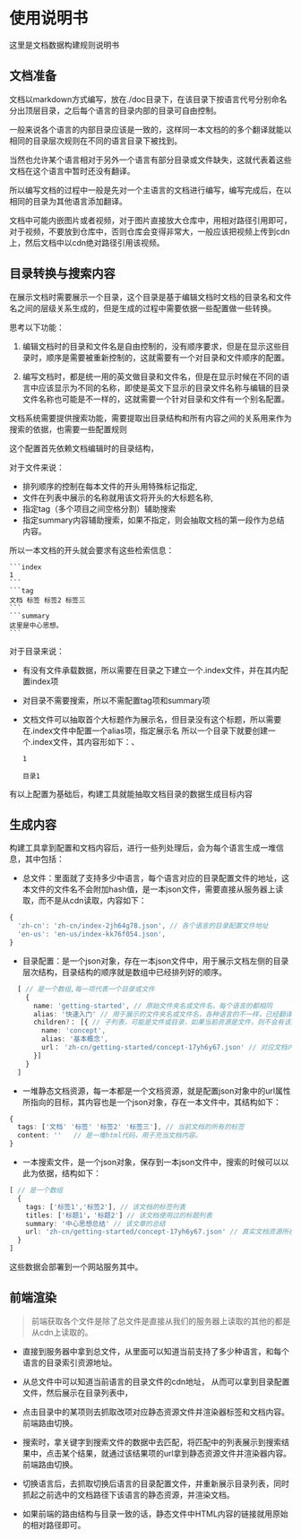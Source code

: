 # 使用说明书

这里是文档数据构建规则说明书

## 文档准备

文档以markdown方式编写，放在./doc目录下，在该目录下按语言代号分别命名分出顶层目录，之后每个语言的目录内部的目录可自由控制。

一般来说各个语言的内部目录应该是一致的，这样同一本文档的的多个翻译就能以相同的目录层次规则在不同的语言目录下被找到。

当然也允许某个语言相对于另外一个语言有部分目录或文件缺失，这就代表着这些文档在这个语言中暂时还没有翻译。

所以编写文档的过程中一般是先对一个主语言的文档进行编写，编写完成后，在以相同的目录为其他语言添加翻译。

文档中可能内嵌图片或者视频，对于图片直接放大仓库中，用相对路径引用即可，对于视频，不要放到仓库中，否则仓库会变得非常大，一般应该把视频上传到cdn上，然后文档中以cdn绝对路径引用该视频。

## 目录转换与搜索内容

在展示文档时需要展示一个目录，这个目录是基于编辑文档时文档的目录名和文件名之间的层级关系生成的，但是生成的过程中需要依据一些配置做一些转换。

思考以下功能：
1. 编辑文档时的目录和文件名是自由控制的，没有顺序要求，但是在显示这些目录时，顺序是需要被重新控制的，这就需要有一个对目录和文件顺序的配置。

2. 编写文档时，都是统一用的英文做目录和文件名，但是在显示时候在不同的语言中应该显示为不同的名称，即使是英文下显示的目录文件名称与编辑的目录文件名称也可能是不一样的，这就需要一个针对目录和文件有一个别名配置。

文档系统需要提供搜索功能，需要提取出目录结构和所有内容之间的关系用来作为搜索的依据，也需要一些配置规则

这个配置首先依赖文档编辑时的目录结构，

对于文件来说：
+ 排列顺序的控制在每本文件的开头用特殊标记指定,
+ 文件在列表中展示的名称就用该文将开头的大标题名称,
+ 指定tag（多个项目之间空格分割）辅助搜索
+ 指定summary内容辅助搜索，如果不指定，则会抽取文档的第一段作为总结内容。

所以一本文档的开头就会要求有这些检索信息：

    ```index
    1
    ```
    ```tag
    文档 标签 标签2 标签三
    ```
    ```summary
    这里是中心思想。
    ```
对于目录来说：
+ 有没有文件承载数据，所以需要在目录之下建立一个.index文件，并在其内配置index项
+ 对目录不需要搜索，所以不需配置tag项和summary项
+ 文档文件可以抽取首个大标题作为展示名，但目录没有这个标题，所以需要在.index文件中配置一个alias项，指定展示名
所以一个目录下就要创建一个.index文件，其内容形如下：、

    ```index
    1
    ```
    ```alias
    目录1
    ```

有以上配置为基础后，构建工具就能抽取文档目录的数据生成目标内容



## 生成内容

构建工具拿到配置和文档内容后，进行一些列处理后，会为每个语言生成一堆信息，其中包括：
+ 总文件：里面就了支持多少中语言，每个语言对应的目录配置文件的地址，这本文件的文件名不会附加hash值，是一本json文件，需要直接从服务器上读取，而不是从cdn读取，内容如下：
```typescript
{
  'zh-cn': 'zh-cn/index-2jh64g78.json', // 各个语言的目录配置文件地址
  'en-us': 'en-us/index-kk76f054.json',
}

```

+ 目录配置：是一个json对象，存在一本json文件中，用于展示文档左侧的目录层次结构，目录结构的顺序就是数组中已经排列好的顺序。
```typescript
  [ // 是一个数组,每一项代表一个目录或文件
    {
      name: 'getting-started', // 原始文件夹名或文件名，每个语言的都相同
      alias: '快速入门' // 用于展示的文件夹名或文件名，各种语言的不一样，已经翻译好了。
      children?： [{ // 子列表，可能是文件或目录，如果当前资源是文件，则不会有该属性，同一个列表中可能存在文件和目录共存的情况。
        name: 'concept', 
        alias: '基本概念',
        url： 'zh-cn/getting-started/concept-17yh6y67.json' // 对应文档内容所在的资源地址，会有hash值
      }]
    }
  ]
```
+ 一堆静态文档资源，每一本都是一个文档资源，就是配置json对象中的url属性所指向的目标，其内容也是一个json对象，存在一本文件中，其结构如下：
```typescript
{
  tags: ['文档' '标签' '标签2' '标签三'], // 当前文档的所有的标签
  content: ''   // 是一堆html代码，用于充当文档内容。
}
```

+ 一本搜索文件，是一个json对象，保存到一本json文件中，搜索的时候可以以此为依据，结构如下：
```typescript
[ // 是一个数组
  {
    tags: ['标签1','标签2'], // 该文档的标签列表
    titles: ['标题1'，'标题2'] // 该文档使用过的标题列表
    summary: '中心思想总结' // 该文章的总结
    url: 'zh-cn/getting-started/concept-17yh6y67.json' // 真实文档资源所在地址。
  }
]
```

这些数据会部署到一个网站服务其中。

## 前端渲染
> 前端获取各个文件是除了总文件是直接从我们的服务器上读取的其他的都是从cdn上读取的。

+ 直接到服务器中拿到总文件，从里面可以知道当前支持了多少种语言，和每个语言的目录索引资源地址。

+ 从总文件中可以知道当前语言的目录文件的cdn地址， 从而可以拿到目录配置文件，然后展示在目录列表中，
+ 点击目录中的某项则去抓取改项对应静态资源文件并渲染器标签和文档内容。前端路由切换。
+ 搜索时，拿关键字到搜索文件的数据中去匹配，将匹配中的列表展示到搜索结果中，点击某个结果，就通过该结果项的url拿到静态资源文件并渲染器内容。前端路由切换。
+ 切换语言后，去抓取切换后语言的目录配置文件，并重新展示目录列表，同时抓起之前选中的文档路径下该语言的静态资源，并渲染文档。

+ 如果前端的路由结构与目录一致的话，静态文件中HTML内容的链接就用原始的相对路径即可。








